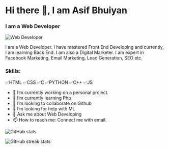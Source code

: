 # Hi there 👋, I am Asif Bhuiyan
### I am a Web Developer

![Web Developer](https://scontent.fdac11-1.fna.fbcdn.net/v/t39.30808-6/261786526_1142448206496727_1679571605492694672_n.jpg?_nc_cat=111&ccb=1-7&_nc_sid=174925&_nc_eui2=AeFYhR-XVTlhazwxqdz_5kOp6ZVC_HugzqrplUL8e6DOqgX0YK4ik-4ciYA8RuvWe0erOMdHG7FSVC7weFObyi7Y&_nc_ohc=21XvwfR8Os4AX914RXV&_nc_ht=scontent.fdac11-1.fna&oh=00_AfDkzm9QM1tHReHAsH561CuZxfdnHOEO2PMFtYCoNDGgmA&oe=648CB6D0)

I am a Web Developer. I have mastered Front End Developing and currently, I am learning Back End. I am also a Digital Marketer. I am expert in Facebook Marketing, Email Marketing, Lead Generation, SEO etc. 



### Skills: 
✅HTML
✅CSS
✅C
✅PYTHON
✅C++
✅JS

- 🔭 I’m currently working on a personal project. 
- 🌱 I’m currently learning Php 
- 👯 I’m looking to collaborate on Github 
- 🤔 I’m looking for help with ML 
- 💬 Ask me about Web Developing 
- 📫 How to reach me: Connect me with email. 

![GitHub stats](https://github-readme-stats.vercel.app/api?username=asifbhuiyann&show_icons=true)  

![GitHub streak stats](https://streak-stats.demolab.com/?user=asifbhuiyann)  


